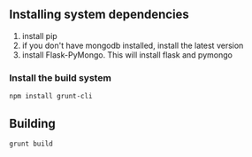 
## Installing system dependencies
1. install pip
2. if you don't have mongodb installed, install the latest version
3. install Flask-PyMongo. This will install flask and pymongo

### Install the build system
`npm install grunt-cli`


## Building
`grunt build`